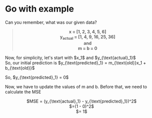 # Go with example
Can you remember, what was our given data?
<br>
> <p align = 'center'><b>x = [1, 2, 3, 4, 5, 6]<br>y<sub>actual</sub> = [1, 4, 9, 16, 25, 36]<br>and<br>m = b = 0</b></p> 

<p>Now, for simplicity, let's start with $x_1$ and $y_{\text{actual}_1}$ <br>So, our initial prediction is $y_{\text{predicted}_1} = m_{\text{old}}x_1 + b_{\text{old}}$</p>
<p>So, $y_{\text{predicted}_1} = 0$</p>
<p>Now, we have to update the values of m and b. Before that, we need to calculate the MSE</p>
<p align='center'>$MSE = (y_{\text{actual}_1} - y_{\text{predicted}_1})^2$ <br> $=(1 - 0)^2$ <br> $= 1$</p>

